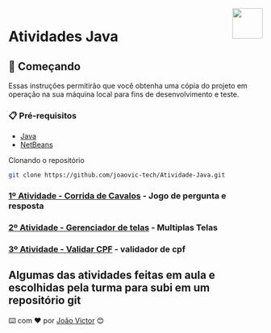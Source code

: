 <img width="60" align="right" src="https://cdn.jsdelivr.net/gh/devicons/devicon/icons/java/java-original.svg" />

# Atividades Java 
          
## 🚀 Começando

Essas instruções permitirão que você obtenha uma cópia do projeto em operação na sua máquina local para fins de desenvolvimento e teste.

### 📋 Pré-requisitos

 - [Java](https://www.java.com/pt-BR/download/ie_manual.jsp?locale=pt_BR)
 - [NetBeans](https://netbeans.apache.org/download/nb13/nb13.html)
 
 Clonando o repositório

```bash
git clone https://github.com/joaovic-tech/Atividade-Java.git
```

### [1º Atividade - Corrida de Cavalos](./Atividade_1[Corrida-de-Cavalos]) - Jogo de pergunta e resposta 
### [2º Atividade - Gerenciador de telas](./Atividade_2[Gerenciador-de-telas]) - Multiplas Telas
### [3º Atividade - Validar CPF](./Atividade_3[Validar-CPF]) - validador de cpf

Algumas das atividades feitas em aula e escolhidas pela turma para subi em um repositório git
---
⌨️ com ❤️ por [João Victor](https://github.com/joaovic-tech) 😊